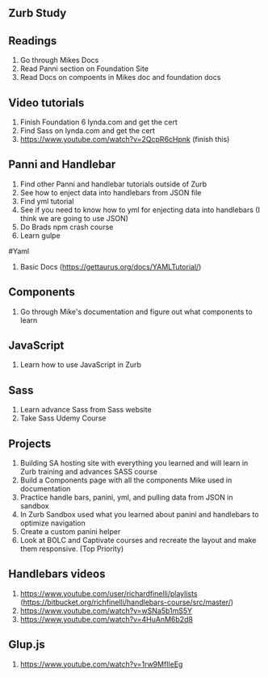 ## Zurb Study

## Readings
1. Go through Mikes Docs
2. Read Panni section on Foundation Site
3. Read Docs on compoents in Mikes doc and foundation docs

## Video tutorials
1. Finish Foundation 6 lynda.com and get the cert
2. Find Sass on lynda.com and get the cert
3. https://www.youtube.com/watch?v=2QcpR6cHpnk (finish this)

## Panni and Handlebar
1. Find other Panni and handlebar tutorials outside of Zurb
2. See how to enject data into handlebars from JSON file
3. Find yml tutorial
4. See if you need to know how to yml for enjecting data into handlebars (I think we are going to use JSON)
7. Do Brads npm crash course
8. Learn gulpe

#Yaml
1. Basic Docs (https://gettaurus.org/docs/YAMLTutorial/)

## Components
1. Go through Mike's documentation and figure out what components to learn

## JavaScript
1. Learn how to use JavaScript in Zurb

## Sass
1. Learn advance Sass from Sass website
2. Take Sass Udemy Course

## Projects
1. Building SA hosting site with everything you learned and will learn in Zurb training and advances SASS course
2. Build a Components page with all the components Mike used in documentation
3. Practice handle bars, panini, yml, and pulling data from JSON in sandbox
4. In Zurb Sandbox used what you learned about panini and handlebars to optimize navigation
5. Create a custom panini helper
6. Look at BOLC and Captivate courses and recreate the layout and make them responsive. (Top Priority)

## Handlebars videos
1. https://www.youtube.com/user/richardfinelli/playlists (https://bitbucket.org/richfinelli/handlebars-course/src/master/)
2. https://www.youtube.com/watch?v=wSNa5b1mS5Y
3. https://www.youtube.com/watch?v=4HuAnM6b2d8

## Glup.js
1. https://www.youtube.com/watch?v=1rw9MfIleEg